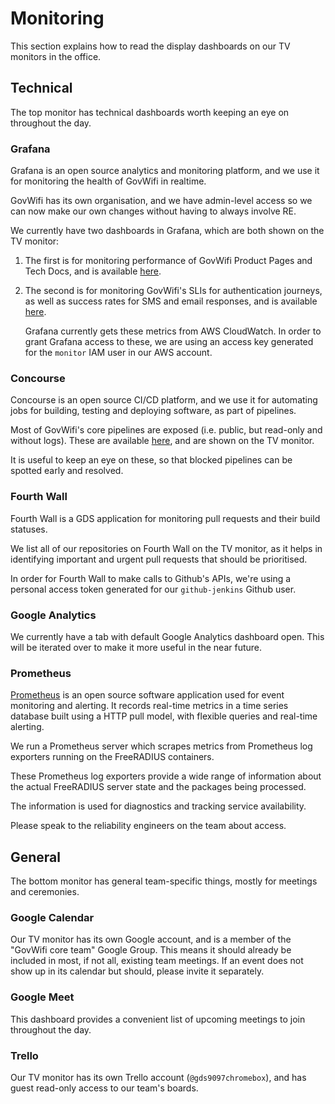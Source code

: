 # Monitoring

This section explains how to read the display dashboards on our TV monitors in the office. 

## Technical

The top monitor has technical dashboards worth keeping an eye on throughout the day.

### Grafana

Grafana is an open source analytics and monitoring platform, and we use it for monitoring the health
of GovWifi in realtime.

GovWifi has its own organisation, and we have admin-level access so we can now make our own changes
without having to always involve RE.

We currently have two dashboards in Grafana, which are both shown on the TV monitor:

1. The first is for monitoring performance of GovWifi Product Pages and Tech Docs, and is available
[here](https://grafana-paas.cloudapps.digital/d/KMxSG3DWk/govwifi).

2. The second is for monitoring GovWifi's SLIs for authentication journeys, as well as success rates
for SMS and email responses, and is available
[here](https://grafana-paas.cloudapps.digital/d/THPLfGxWk/govwifi-slis?orgId=4).

    Grafana currently gets these metrics from AWS CloudWatch. In order to grant Grafana access to
    these, we are using an access key generated for the `monitor` IAM user in our AWS account.

### Concourse

Concourse is an open source CI/CD platform, and we use it for automating jobs for building, testing
and deploying software, as part of pipelines.

Most of GovWifi's core pipelines are exposed (i.e. public, but read-only and without logs). These
are available [here](https://cd.gds-reliability.engineering/?search=team%3A%20govwifi), and are
shown on the TV monitor.

It is useful to keep an eye on these, so that blocked pipelines can be spotted early and resolved.

### Fourth Wall

Fourth Wall is a GDS application for monitoring pull requests and their build statuses.

We list all of our repositories on Fourth Wall on the TV monitor, as it helps in identifying
important and urgent pull requests that should be prioritised.

In order for Fourth Wall to make calls to Github's APIs, we're using a personal access token
generated for our `github-jenkins` Github user.

### Google Analytics

We currently have a tab with default Google Analytics dashboard open. This will be iterated over
to make it more useful in the near future.

### Prometheus

[Prometheus](https://prometheus.io/docs/introduction/overview/) is an open source software application used for event monitoring and alerting. It records real-time metrics in a time series database built using a HTTP pull model, with flexible queries and real-time alerting.

We run a Prometheus server which scrapes metrics from Prometheus log exporters running on the FreeRADIUS containers.

These Prometheus log exporters provide a wide range of information about the actual FreeRADIUS server state and the packages being processed.

The information is used for diagnostics and tracking service availability.

Please speak to the reliability engineers on the team about access.

## General

The bottom monitor has general team-specific things, mostly for meetings and ceremonies.

### Google Calendar

Our TV monitor has its own Google account, and is a member of the "GovWifi core team" Google Group.
This means it should already be included in most, if not all, existing team meetings. If an event
does not show up in its calendar but should, please invite it separately.

### Google Meet

This dashboard provides a convenient list of upcoming meetings to join throughout the day.

### Trello

Our TV monitor has its own Trello account (`@gds9097chromebox`), and has guest read-only access to
our team's boards.
